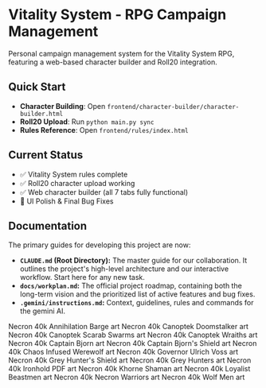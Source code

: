 # Vitality System - RPG Campaign Management

Personal campaign management system for the Vitality System RPG, featuring a web-based character builder and Roll20 integration.

## Quick Start
- **Character Building**: Open `frontend/character-builder/character-builder.html`
- **Roll20 Upload**: Run `python main.py sync`
- **Rules Reference**: Open `frontend/rules/index.html`

## Current Status
- ✅ Vitality System rules complete
- ✅ Roll20 character upload working
- ✅ Web character builder (all 7 tabs fully functional)
- 🚧 UI Polish & Final Bug Fixes

## Documentation

The primary guides for developing this project are now:

-   **`CLAUDE.md` (Root Directory):** The master guide for our collaboration. It outlines the project's high-level architecture and our interactive workflow. Start here for any new task.
-   **`docs/workplan.md`:** The official project roadmap, containing both the long-term vision and the prioritized list of active features and bug fixes.
-   **`.gemini/instructions.md`:** Context, guidelines, rules and commands for the gemini AI.



Necron 40k Annihilation Barge art
Necron 40k Canoptek Doomstalker art
Necron 40k Canoptek Scarab Swarms art
Necron 40k Canoptek Wraiths art
Necron 40k Captain Bjorn art
Necron 40k Captain Bjorn's Shield art
Necron 40k Chaos Infused Werewolf art
Necron 40k Governor Ulrich Voss art
Necron 40k Grey Hunter's Shield art
Necron 40k Grey Hunters art
Necron 40k Ironhold PDF art
Necron 40k Khorne Shaman art
Necron 40k Loyalist Beastmen art
Necron 40k Necron Warriors art
Necron 40k Wolf Men art
